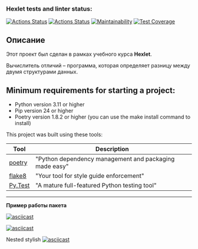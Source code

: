 ### Hexlet tests and linter status:
[![Actions Status](https://github.com/qffo/python-project-50/actions/workflows/hexlet-check.yml/badge.svg)](https://github.com/qffo/python-project-50/actions)
[![Actions Status](https://github.com/qffo/python-project-50/actions/workflows/pyci.yml/badge.svg)](https://github.com/qffo/python-project-50/actions)
[![Maintainability](https://api.codeclimate.com/v1/badges/44ec448dfcc9030ea46a/maintainability)](https://codeclimate.com/github/qffo/python-project-50/maintainability)
[![Test Coverage](https://api.codeclimate.com/v1/badges/44ec448dfcc9030ea46a/test_coverage)](https://codeclimate.com/github/qffo/python-project-50/test_coverage)

## Описание
Этот проект был сделан в рамках учебного курса __Hexlet__.

Вычислитель отличий – программа, которая определяет разницу между двумя структурами данных.

## Minimum requirements for starting a project:
- Python version 3.11 or higher
- Pip version 24 or higher
- Poetry version 1.8.2 or higher (you can use the make install command to install)

This project was built using these tools:

| Tool                                                          | Description                                             |
|---------------------------------------------------------------|---------------------------------------------------------|
| [poetry](https://python-poetry.org/)                          | "Python dependency management and packaging made easy"  |
| [flake8](https://flake8.pycqa.org/)                           | "Your tool for style guide enforcement"                 |
| [Py.Test](https://pytest.org)                                 | "A mature full-featured Python testing tool"            |
---

**Пример работы пакета**

[![asciicast](https://asciinema.org/a/YqvqfKV3xHhzSixr8CiqIhq0h.svg)](https://asciinema.org/a/YqvqfKV3xHhzSixr8CiqIhq0h)

[![asciicast](https://asciinema.org/a/RdXR3gX0H598u7X7Y0LVvHWE9.svg)](https://asciinema.org/a/RdXR3gX0H598u7X7Y0LVvHWE9)

Nested stylish
[![asciicast](https://asciinema.org/a/dmpwqmJ1AkDdl65pQPkkOboiV.svg)](https://asciinema.org/a/dmpwqmJ1AkDdl65pQPkkOboiV)